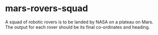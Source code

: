 # mars-rovers-squad
A squad of robotic rovers is to be landed by NASA on a plateau on Mars. The output for each rover should be its final co-ordinates and heading.
